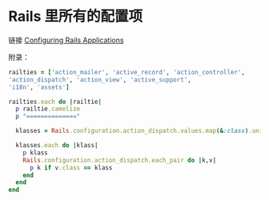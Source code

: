 # Rails 里所有的配置项

链接 [Configuring Rails Applications](http://edgeguides.rubyonrails.org/configuring.html)

附录：

```ruby
railties = ['action_mailer', 'active_record', 'action_controller',
'action_dispatch', 'action_view', 'active_support',
'i18n', 'assets']

railties.each do |railtie|
  p railtie.camelize
  p "=============="

  klasses = Rails.configuration.action_dispatch.values.map(&:class).uniq

  klasses.each do |klass|
    p klass
    Rails.configuration.action_dispatch.each_pair do |k,v|
      p k if v.class == klass
    end
  end
end
```
